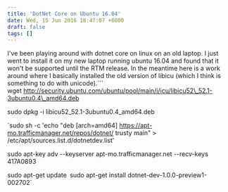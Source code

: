 ```yaml
---
title: 'DotNet Core on Ubuntu 16.04'
date: Wed, 15 Jun 2016 18:47:07 +0000
draft: false
tags: []
---
```


I've been playing around with dotnet core on linux on an old laptop. I just went to install it on my new laptop running ubuntu 16.04 and found that it won't be supported until the RTM release. In the meantime here is a work around where I basically installed the old version of libicu (which I think is something to do with unicode).```
wget http://security.ubuntu.com/ubuntu/pool/main/i/icu/libicu52\_52.1-3ubuntu0.4\_amd64.deb

sudo dpkg -i libicu52\_52.1-3ubuntu0.4\_amd64.deb

`sudo sh -c 'echo "deb [arch=amd64] https://apt-mo.trafficmanager.net/repos/dotnet/ trusty main" > /etc/apt/sources.list.d/dotnetdev.list'

sudo apt-key adv --keyserver apt-mo.trafficmanager.net --recv-keys 417A0893

sudo apt-get update` `sudo apt-get install dotnet-dev-1.0.0-preview1-002702`
```